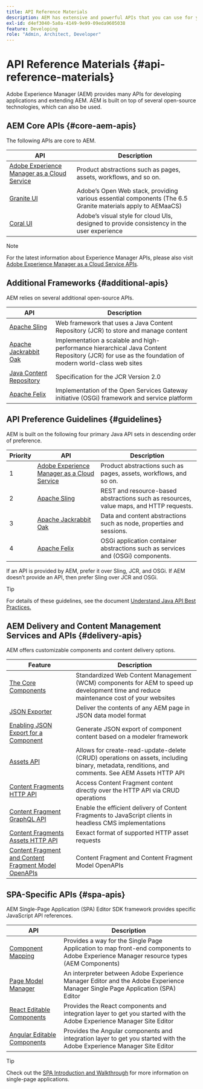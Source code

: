 ```yaml
---
title: API Reference Materials
description: AEM has extensive and powerful APIs that you can use for your digital experience project.
exl-id: d4ef3040-5a0a-4149-9e99-09eda9605038
feature: Developing
role: "Admin, Architect, Developer"
---
```

# API Reference Materials {#api-reference-materials}

Adobe Experience Manager (AEM) provides many APIs for developing applications and extending AEM. AEM is built on top of several open-source technologies, which can also be used.

## AEM Core APIs {#core-aem-apis}

The following APIs are core to AEM.

|API|Description|
|---|---|
|[Adobe Experience Manager as a Cloud Service](https://www.adobe.io/experience-manager/reference-materials/cloud-service/javadoc/index.html)|Product abstractions such as pages, assets, workflows, and so on.|
|[Granite UI](https://helpx.adobe.com/experience-manager/6-5/sites/developing/using/reference-materials/granite-ui/api/jcr_root/libs/granite/ui/index.html#)|Adobe’s Open Web stack, providing various essential components (The 6.5 Granite materials apply to AEMaaCS)|
|[Coral UI](https://opensource.adobe.com/coral-spectrum/documentation/)|Adobe’s visual style for cloud UIs, designed to provide consistency in the user experience|

<!---
|Editor core JavaScript API reference|Provides all the base objects and concepts to support authoring of content resources|
--->

>[!NOTE]
>
>For the latest information about Experience Manager APIs, please also visit [Adobe Experience Manager as a Cloud Service APIs](https://developer.adobe.com/experience-cloud/experience-manager-apis/).

## Additional Frameworks {#additional-apis}

AEM relies on several additional open-source APIs.

|API|Description|
|---|---|
|[Apache Sling](https://sling.apache.org/apidocs/sling11/)|Web framework that uses a Java Content Repository (JCR) to store and manage content|
|[Apache Jackrabbit Oak](https://jackrabbit.apache.org/oak/docs/oak_api/overview.html)|Implementation a scalable and high-performance hierarchical Java Content Repository (JCR) for use as the foundation of modern world-class web sites|
|[Java Content Repository](https://www.adobe.io/experience-manager/reference-materials/spec/javax.jcr/javadocs/jcr-2.0/index.html)|Specification for the JCR Version 2.0|
|[Apache Felix](https://felix.apache.org)|Implementation of the Open Services Gateway initiative (OSGi) framework and service platform|

## API Preference Guidelines {#guidelines}

AEM is built on the following four primary Java API sets in descending order of preference.

|Priority|API|Description|
|---|---|---|
|1|[Adobe Experience Manager as a Cloud Service](https://www.adobe.io/experience-manager/reference-materials/cloud-service/javadoc/index.html)|Product abstractions such as pages, assets, workflows, and so on.|
|2|[Apache Sling](https://sling.apache.org/apidocs/sling11/)|REST and resource-based abstractions such as resources, value maps, and HTTP requests.|
|3|[Apache Jackrabbit Oak](https://jackrabbit.apache.org/oak/docs/oak_api/overview.html)|Data and content abstractions such as node, properties and sessions.|
|4|[Apache Felix](https://felix.apache.org/)|OSGi application container abstractions such as services and (OSGi) components.|

If an API is provided by AEM, prefer it over Sling, JCR, and OSGi. If AEM doesn’t provide an API, then prefer Sling over JCR and OSGi.

>[!TIP]
>
>For details of these guidelines, see the document [Understand Java API Best Practices.](https://experienceleague.adobe.com/docs/experience-manager-learn/foundation/development/understand-java-api-best-practices.html)

## AEM Delivery and Content Management Services and APIs {#delivery-apis}

AEM offers customizable components and content delivery options.

|Feature|Description|
|---|---|
|[The Core Components](https://experienceleague.adobe.com/docs/experience-manager-core-components/using/introduction.html)|Standardized Web Content Management (WCM) components for AEM to speed up development time and reduce maintenance cost of your websites|
|[JSON Exporter](/help/implementing/developing/components/json-exporter.md)|Deliver the contents of any AEM page in JSON data model format|
|[Enabling JSON Export for a Component](/help/implementing/developing/components/enabling-json-exporter.md)|Generate JSON export of component content based on a modeler framework|
|[Assets API](/help/assets/mac-api-assets.md)|Allows for create-read-update-delete (CRUD) operations on assets, including binary, metadata, renditions, and comments. See AEM Assets HTTP API|
|[Content Fragments HTTP API](/help/assets/content-fragments/assets-api-content-fragments.md)|Access Content Fragment content directly over the HTTP API via CRUD operations|
|[Content Fragment GraphQL API](/help/headless/graphql-api/content-fragments.md)|Enable the efficient delivery of Content Fragments to JavaScript clients in headless CMS implementations|
|[Content Fragments Assets HTTP API](https://experienceleague.adobe.com/docs/experience-manager-cloud-service/assets/admin/mac-api-assets.html)|Eexact format of supported HTTP asset requests|
| [Content Fragment and Content Fragment Model OpenAPIs](/help/headless/content-fragment-openapis.md) | Content Fragment and Content Fragment Model OpenAPIs |

## SPA-Specific APIs {#spa-apis}

AEM Single-Page Application (SPA) Editor SDK framework provides specific JavaScript API references.

|API|Description|
|---|---|
|[Component Mapping](https://www.npmjs.com/package/@adobe/aem-spa-component-mapping)|Provides a way for the Single Page Application to map front-end components to Adobe Experience Manager resource types (AEM Components)|
|[Page Model Manager](https://www.npmjs.com/package/@adobe/aem-spa-page-model-manager)|An interpreter between Adobe Experience Manager Editor and the Adobe Experience Manager Single Page Application (SPA) Editor|
|[React Editable Components](https://www.npmjs.com/package/@adobe/aem-react-editable-components)|Provides the React components and integration layer to get you started with the Adobe Experience Manager Site Editor|
|[Angular Editable Components](https://www.npmjs.com/package/@adobe/aem-angular-editable-components)|Provides the Angular components and integration layer to get you started with the Adobe Experience Manager Site Editor|

>[!TIP]
>
>Check out the [SPA Introduction and Walkthrough](/help/implementing/developing/hybrid/introduction.md) for more information on single-page applications.
